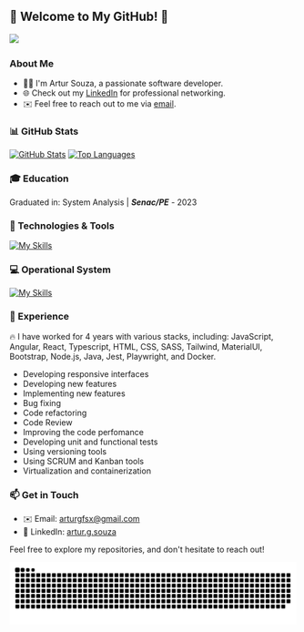 ## 👋 Welcome to My GitHub! 👋

<img src="https://readme-typing-svg.herokuapp.com/?&color=%239F3CFF&lines=Hello,+World!+👋;I'm+Artur+Souza+...;I'm+a+Software+Engineer+&center=true&size=25">

### About Me
- 👨‍💻 I'm Artur Souza, a passionate software developer.
- 🌐 Check out my [LinkedIn](https://www.linkedin.com/in/artur-g-souza/) for professional networking.
- ✉️ Feel free to reach out to me via [email](mailto:arturgfsx@gmail.com).

### 📊 GitHub Stats
[![GitHub Stats](https://github-readme-stats.vercel.app/api?username=Artartur&show_icons=true&theme=tokyonight&include_all_commits=true&count_private=true)](https://github.com/Artartur)
[![Top Languages](https://github-readme-stats.vercel.app/api/top-langs/?username=Artartur&layout=compact&theme=tokyonight)](https://github.com/Artartur)

### 🎓 Education

Graduated in: System Analysis | ***Senac/PE*** - 2023

### 🔧 Technologies & Tools

[![My Skills](https://skillicons.dev/icons?i=angular,react,typescript,javascript,next,bootstrap,materialui,css,html,sass,tailwind,styledcomponents,jest,nodejs,express&theme=dark)](https://skillicons.dev)

### 💻 Operational System

[![My Skills](https://skillicons.dev/icons?i=linux,ubuntu&theme=dark)](https://skillicons.dev)

### 🚀 Experience
🔥 I have worked for 4 years with various stacks, including: JavaScript, Angular, React, Typescript, HTML, CSS, SASS, Tailwind, MaterialUI, Bootstrap, Node.js, Java, Jest, Playwright, and Docker.

- Developing responsive interfaces
- Developing new features
- Implementing new features
- Bug fixing
- Code refactoring
- Code Review
- Improving the code perfomance
- Developing unit and functional tests
- Using versioning tools
- Using SCRUM and Kanban tools
- Virtualization and containerization

### 📫 Get in Touch
- ✉️ Email: [arturgfsx@gmail.com](mailto:arturgfsx@gmail.com)
- 🔗 LinkedIn: [artur.g.souza](https://www.linkedin.com/in/artur-g-souza/)

Feel free to explore my repositories, and don't hesitate to reach out!

![Snake animation](https://github.com/Platane/snk/blob/output/github-contribution-grid-snake.svg)


